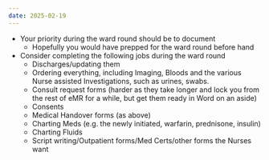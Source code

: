 ```yaml
---
date: 2025-02-19
---
```

- Your priority during the ward round should be to document
	- Hopefully you would have prepped for the ward round before hand
- Consider completing the following jobs during the ward round
	- Discharges/updating them
	- Ordering everything, including Imaging, Bloods and the various Nurse assisted Investigations, such as urines, swabs. 
	- Consult request forms (harder as they take longer and lock you from the rest of eMR for a while, but get them ready in Word on an aside)
	- Consents
	- Medical Handover forms (as above)
	- Charting Meds (e.g. the newly initiated, warfarin, prednisone, insulin)
	- Charting Fluids
	- Script writing/Outpatient forms/Med Certs/other forms the Nurses want